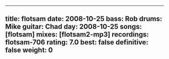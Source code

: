 
---
title: flotsam
date: 2008-10-25
bass:	Rob
drums:	Mike
guitar:	Chad
day: 2008-10-25
songs: [flotsam]
mixes: [flotsam2-mp3]
recordings: flotsam-706
rating: 7.0
best: false
definitive: false
weight: 0
---
